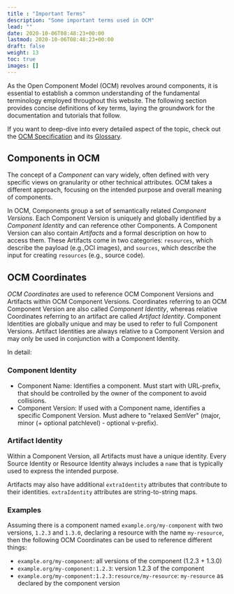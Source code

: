```yaml
---
title : "Important Terms"
description: "Some important terms used in OCM"
lead: ""
date: 2020-10-06T08:48:23+00:00
lastmod: 2020-10-06T08:48:23+00:00
draft: false
weight: 13
toc: true
images: []
---
```


As the Open Component Model (OCM) revolves around components, it is essential to establish a common understanding of the fundamental terminology employed throughout this website. The following section provides concise definitions of key terms, laying the groundwork for the documentation and tutorials that follow.

If you want to deep-dive into every detailed aspect of the topic, check out the [OCM Specification](https://github.com/open-component-model/ocm-spec/blob/main/README.md) and its [Glossary](https://github.com/open-component-model/ocm-spec/blob/main/doc/glossary.md).

## Components in OCM

The concept of a *Component* can vary widely, often defined with very specific views on granularity or other technical attributes. OCM takes a different approach, focusing on the intended purpose and overall meaning of components.

In OCM, Components group a set of semantically related *Component Versions*. Each Component Version is uniquely and globally identified by a *Component Identity* and can reference other Components. A Component Version can also contain *Artifacts* and a formal description on how to access them. These Artifacts come in two categories: `resources`, which describe the payload (e.g.,OCI images), and `sources`, which describe the input for creating `resources` (e.g., source code).

## OCM Coordinates

*OCM Coordinates* are used to reference OCM Component Versions and Artifacts within OCM Component Versions. Coordinates referring to an OCM Component Version are also called *Component Identity*, whereas relative Coordinates referring to an artifact are called *Artifact Identity*. Component Identities are globally unique and may be used to refer to full Component Versions. Artifact Identities are always relative to a Component Version and may only be used in conjunction with a Component Identity.

In detail:

### Component Identity

- Component Name: Identifies a component. Must start with URL-prefix, that should be controlled by the owner of the component to avoid collisions.
- Component Version: If used with a Component name, identifies a specific Component Version. Must adhere to "relaxed SemVer" (major, minor (+ optional patchlevel) - optional v-prefix).

### Artifact Identity

Within a Component Version, all Artifacts must have a unique identity. Every Source Identity or Resource Identity always includes a `name` that is typically used to express the intended purpose.

Artifacts may also have additional `extraIdentity` attributes that contribute to their identities. `extraIdentity` attributes are string-to-string maps.

### Examples

Assuming there is a component named `example.org/my-component` with two versions, `1.2.3` and `1.3.0`, declaring a resource with the name `my-resource`, then the following OCM Coordinates can be used to reference different things:

- `example.org/my-component`: all versions of the component (1.2.3 + 1.3.0)
- `example.org/my-component:1.2.3`: version 1.2.3 of the component
- `example.org/my-component:1.2.3:resource/my-resource`: `my-resource` as declared by the component version
